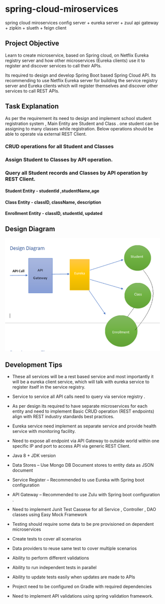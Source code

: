 # spring-cloud-miroservices
spring cloud miroservices
config server + eureka server + zuul api gateway + zipkin + slueth + feign client


## Project Objective 

 

Learn to create microservice, based on Spring cloud, on Netflix Eureka registry server and how other microservices (Eureka clients) use it to register and discover services to call their APIs. 

Its required to design and develop  Spring Boot based Spring Cloud API. Its recommending to  use Netflix Eureka server for building the service registry server and Eureka clients which will register themselves and discover other services to call REST APIs. 

## Task  Explanation 

 

As per the requirement its need to design and implement school student registration system , Main Entity are Student and Class . one student can be assigning to many classes while registration. Below operations should be able to operate via external REST Client.  

### CRUD operations for all Student and Classes 

### Assign Student to Classes by API operation. 

### Query all Student records and  Classes by API operation by REST Client. 

#### Student Entity  - studentId ,studentName,age 

#### Class Entity  - classID, className, description  

#### Enrollment Entity  - classID, studentId, updated 

 

 

## Design Diagram  

 
![picture alt](https://github.com/silwathge/spring-cloud-miroservices/blob/main/designdigram.PNG "Design Diagram")
 

 

 

## Development Tips  

 

* These all  services will be a rest based service and most importantly it will be a eureka client service, which will talk with eureka service to register itself in the service registry. 

* Service to service all API calls need to query via service registry . 

* As per design its required to have separate microservices for each entity and need to implement Basic CRUD operation (REST endpoints)  align with  REST industry standards best practices. 

* Eureka service need  implement as separate service and provide health service with monitoring facility. 

* Need to expose all endpoint via API Gateway to outside world within one specific  IP and port to access API via  generic REST Client. 

* Java 8 + JDK version  

* Data Stores – Use Mongo DB Document stores to entity data as JSON document 

* Service Register  – Recommended to use  Eureka with Spring boot configuration  

* API Gateway – Recommended to use  Zulu  with Spring boot configuration . 

* Need to implement Junit Test Cassese for all Service , Controller , DAO classes  using Easy Mock Framework 

* Testing should require some data to be pre provisioned on dependent microservices 

* Create tests to cover all scenarios 

* Data providers to reuse same test to cover multiple scenarios 

* Ability to perform different validations 

* Ability to run independent tests in parallel 

* Ability to update tests easily when updates are made to APIs 

* Project need to be configured on Gradle with required dependencies 

* Need to implement API validations using spring validation framework. 
